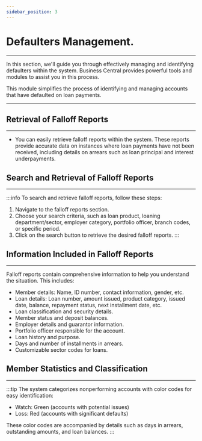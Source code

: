 ```yaml
---
sidebar_position: 3
---
```


# Defaulters Management.
---

<div class="customized-intro-container" id="introduction">
    <p> In this section, we'll guide you through effectively managing and identifying defaulters within the system. Business Central provides powerful tools and modules to assist you in this process.</p>
    <p>This module simplifies the process of identifying and managing accounts that have defaulted on loan payments.</p>
</div>


---

## Retrieval of Falloff Reports
---

- You can easily retrieve falloff reports within the system. These reports provide accurate data on instances where loan payments have not been received, including details on arrears such as loan principal and interest underpayments.

## Search and Retrieval of Falloff Reports
---

:::info To search and retrieve falloff reports, follow these steps:

1. Navigate to the falloff reports section.
2. Choose your search criteria, such as loan product, loaning department/sector, employer category, portfolio officer, branch codes, or specific period.
3. Click on the search button to retrieve the desired falloff reports.
:::

## Information Included in Falloff Reports
---

Falloff reports contain comprehensive information to help you understand the situation. This includes:

- Member details: Name, ID number, contact information, gender, etc.
- Loan details: Loan number, amount issued, product category, issued date, balance, repayment status, next installment date, etc.
- Loan classification and security details.
- Member status and deposit balances.
- Employer details and guarantor information.
- Portfolio officer responsible for the account.
- Loan history and purpose.
- Days and number of installments in arrears.
- Customizable sector codes for loans.

## Member Statistics and Classification
---

:::tip The system categorizes nonperforming accounts with color codes for easy identification:

- Watch: Green (accounts with potential issues)
- Loss: Red (accounts with significant defaults)

These color codes are accompanied by details such as days in arrears, outstanding amounts, and loan balances.
:::
